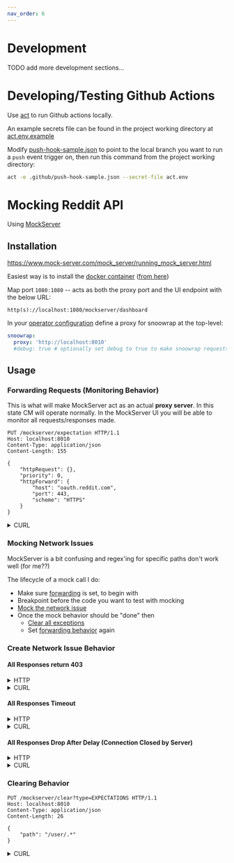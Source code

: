 ```yaml
---
nav_order: 6
---
```


# Development

TODO add more development sections...

# Developing/Testing Github Actions

Use [act](https://github.com/nektos/act) to run Github actions locally.

An example secrets file can be found in the project working directory at [act.env.example](act.env.example)

Modify [push-hook-sample.json](.github/push-hook-sample.json) to point to the local branch you want to run a `push` event trigger on, then run this command from the project working directory:

```bash
act -e .github/push-hook-sample.json --secret-file act.env
```

# Mocking Reddit API

Using [MockServer](https://www.mock-server.com/)

## Installation

https://www.mock-server.com/mock_server/running_mock_server.html

Easiest way is to install the [docker container](https://www.mock-server.com/mock_server/running_mock_server.html#pull_docker_image) ([from here](https://hub.docker.com/r/mockserver/mockserver))

Map port `1080:1080` -- acts as both the proxy port and the UI endpoint with the below URL:

```
http(s)://localhost:1080/mockserver/dashboard
```

In your [operator configuration](operator/configuration.md) define a proxy for snoowrap at the top-level:

```yaml
snoowrap:
  proxy: 'http://localhost:8010'
  #debug: true # optionally set debug to true to make snoowrap requests output to log
```

## Usage

### Forwarding Requests (Monitoring Behavior)

This is what will make MockServer act as an actual **proxy server**. In this state CM will operate normally. In the MockServer UI you will be able to monitor all requests/responses made.

```HTTP
PUT /mockserver/expectation HTTP/1.1
Host: localhost:8010
Content-Type: application/json
Content-Length: 155

{
    "httpRequest": {},
    "priority": 0,
    "httpForward": {
        "host": "oauth.reddit.com",
        "port": 443,
        "scheme": "HTTPS"
    }
}
```

<details markdown="block">
<summary>CURL</summary>

```bash
curl --location --request PUT 'http://localhost:8010/mockserver/expectation' \
--header 'Content-Type: application/json' \
--data-raw '{
    "httpRequest": {},
    "priority": 0,
    "httpForward": {
        "host": "oauth.reddit.com",
        "port": 443,
        "scheme": "HTTPS"
    }
}'
```

</details>

### Mocking Network Issues

MockServer is a bit confusing and regex'ing for specific paths don't work well (for me??)

The lifecycle of a mock call I do:

* Make sure [forwarding](#forwarding-requests-monitoring-behavior) is set, to begin with
* Breakpoint before the code you want to test with mocking
* [Mock the network issue](#create-network-issue-behavior)
* Once the mock behavior should be "done" then
  * [Clear all exceptions](#clearing-behavior)
  * Set [forwarding behavior](#forwarding-requests-monitoring-behavior) again

### Create Network Issue Behavior

#### All Responses return 403

<details markdown="block">
<summary>HTTP</summary>

```HTTP
PUT /mockserver/expectation HTTP/1.1
Host: localhost:8010
Content-Type: application/json
Content-Length: 1757

{
    "id": "error",
    "httpRequest": {
        "path": ".*"
    },
    "priority": 1,
    "httpResponse": {
        "statusCode": 403,
        "reasonPhrase": "Forbidden",
        "headers": {
            "Connection": [
                "keep-alive"
            ],
            "Content-Type": [
                "application/json; charset=UTF-8"
            ],
            "x-ua-compatible": [
                "IE=edge"
            ],
            "x-frame-options": [
                "SAMEORIGIN"
            ],
            "x-content-type-options": [
                "nosniff"
            ],
            "x-xss-protection": [
                "1; mode=block"
            ],
            "expires": [
                "-1"
            ],
            "cache-control": [
                "private, s-maxage=0, max-age=0, must-revalidate, no-store, max-age=0, must-revalidate"
            ],
            "x-ratelimit-remaining": [
                "575.0"
            ],
            "x-ratelimit-used": [
                "25"
            ],
            "x-ratelimit-reset": [
                "143"
            ],
            "X-Moose": [
                "majestic"
            ],
            "Accept-Ranges": [
                "bytes"
            ],
            "Date": [
                "Wed, 05 Jan 2022 14:37:37 GMT"
            ],
            "Via": [
                "1.1 varnish"
            ],
            "Vary": [
                "accept-encoding"
            ],
            "Strict-Transport-Security": [
                "max-age=15552000; includeSubDomains; preload"
            ],
            "Server": [
                "snooserv"
            ],
            "X-Clacks-Overhead": [
                "GNU Terry Pratchett"
            ]
        }
    }
}
```

</details>

<details markdown="block">
<summary>CURL</summary>

```bash
curl --location --request PUT 'http://localhost:8010/mockserver/expectation' \
--header 'Content-Type: application/json' \
--data-raw '{
    "id": "error",
    "httpRequest": {
        "path": ".*"
    },
    "priority": 1,
    "httpResponse": {
        "statusCode": 403,
        "reasonPhrase": "Forbidden",
        "headers": {
            "Connection": [
                "keep-alive"
            ],
            "Content-Type": [
                "application/json; charset=UTF-8"
            ],
            "x-ua-compatible": [
                "IE=edge"
            ],
            "x-frame-options": [
                "SAMEORIGIN"
            ],
            "x-content-type-options": [
                "nosniff"
            ],
            "x-xss-protection": [
                "1; mode=block"
            ],
            "expires": [
                "-1"
            ],
            "cache-control": [
                "private, s-maxage=0, max-age=0, must-revalidate, no-store, max-age=0, must-revalidate"
            ],
            "x-ratelimit-remaining": [
                "575.0"
            ],
            "x-ratelimit-used": [
                "25"
            ],
            "x-ratelimit-reset": [
                "143"
            ],
            "X-Moose": [
                "majestic"
            ],
            "Accept-Ranges": [
                "bytes"
            ],
            "Date": [
                "Wed, 05 Jan 2022 14:37:37 GMT"
            ],
            "Via": [
                "1.1 varnish"
            ],
            "Vary": [
                "accept-encoding"
            ],
            "Strict-Transport-Security": [
                "max-age=15552000; includeSubDomains; preload"
            ],
            "Server": [
                "snooserv"
            ],
            "X-Clacks-Overhead": [
                "GNU Terry Pratchett"
            ]
        }
    }
}'
```

</details>

#### All Responses Timeout

<details markdown="block">
<summary>HTTP</summary>

```HTTP
PUT /mockserver/expectation HTTP/1.1
Host: localhost:8010
Content-Type: application/json
Content-Length: 251

{
    "id": "error",
    "httpRequest": {
        "path": ".*"
    },
    "priority": 1,
    "httpResponse": {
        "body": "should never receive this",
        "delay": {
            "timeUnit": "SECONDS",
            "value": 60
        }
    }
}
```

</details>

<details markdown="block">
<summary>CURL</summary>

```bash
curl --location --request PUT 'http://localhost:8010/mockserver/expectation' \
--header 'Content-Type: application/json' \
--data-raw '{
    "id": "error",
    "httpRequest": {
        "path": ".*"
    },
    "priority": 1,
    "httpResponse": {
        "body": "should never receive this",
        "delay": {
            "timeUnit": "SECONDS",
            "value": 60
        }
    }
}'
```

</details>

#### All Responses Drop After Delay (Connection Closed by Server)

<details markdown="block">
<summary>HTTP</summary>

```HTTP
PUT /mockserver/expectation HTTP/1.1
Host: localhost:8010
Content-Type: application/json
Content-Length: 234

{
    "id": "error",
    "httpRequest": {
        "path": ".*"
    },
    "priority": 1,
    "httpError": {
        "dropConnection": true,
        "delay": {
            "timeUnit": "SECONDS",
            "value": 2
        }
    }
}
```

</details>

<details markdown="block">
<summary>CURL</summary>

```bash
curl --location --request PUT 'http://localhost:8010/mockserver/expectation' \
--header 'Content-Type: application/json' \
--data-raw '{
    "id": "error",
    "httpRequest": {
        "path": ".*"
    },
    "priority": 1,
    "httpError": {
        "dropConnection": true,
        "delay": {
            "timeUnit": "SECONDS",
            "value": 2
        }
    }
}'
```

</details>

### Clearing Behavior


```HTTP
PUT /mockserver/clear?type=EXPECTATIONS HTTP/1.1
Host: localhost:8010
Content-Type: application/json
Content-Length: 26

{
    "path": "/user/.*"
}
```

<details markdown="block">
<summary>CURL</summary>

```bash
curl --location --request PUT 'http://localhost:8010/mockserver/clear?type=EXPECTATIONS' \
--header 'Content-Type: application/json' \
--data-raw '{
    "path": "/.*"
}'
```

</details>
